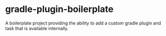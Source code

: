 # gradle-plugin-boilerplate
A boilerplate project providing the ability to add a custom gradle plugin and task that is available internally.
